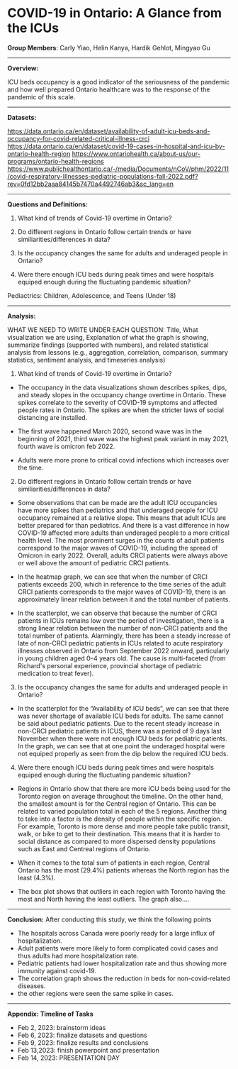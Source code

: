 # COVID-19 in Ontario: A Glance from the ICUs

**Group Members**: Carly Yiao, Helin Kanya, Hardik Gehlot, Mingyao Gu
_____________________________________________________________________

**Overview:**

ICU beds occupancy is a good indicator of the seriousness of the pandemic and how well prepared Ontario healthcare was to the response of the pandemic of this scale.
_____________________________________________________________________

**Datasets:**

https://data.ontario.ca/en/dataset/availability-of-adult-icu-beds-and-occupancy-for-covid-related-critical-illness-crci
https://data.ontario.ca/en/dataset/covid-19-cases-in-hospital-and-icu-by-ontario-health-region
https://www.ontariohealth.ca/about-us/our-programs/ontario-health-regions
https://www.publichealthontario.ca/-/media/Documents/nCoV/phm/2022/11/covid-respiratory-Illnesses-pediatric-populations-fall-2022.pdf?rev=0fd12bb2aaa84145b7470a4492746ab3&sc_lang=en
_____________________________________________________________________

**Questions and Definitions:**

1. What kind of trends of Covid-19 overtime in Ontario?

2. Do different regions in Ontario follow certain trends or have similiarities/differences in data?

3. Is the occupancy changes the same for adults and underaged people in Ontario?

4. Were there enough ICU beds during peak times and were hospitals equiped enough during the fluctuating pandemic situation?

Pediactrics: Children, Adolescence, and Teens (Under 18)

_____________________________________________________________________

**Analysis:**

WHAT WE NEED TO WRITE UNDER EACH QUESTION: Title, What visualization we are using, Explanation of what the graph is showing, summarize findings (supported with numbers), and related statistical analysis from lessons (e.g., aggregation, correlation, comparison, summary statistics, sentiment analysis, and  timeseries analysis)

1. What kind of trends of Covid-19 overtime in Ontario?
- The occupancy in the data visualizations shown describes spikes, dips, and steady slopes in the occupancy change overtime in Ontario. These spikes correlate to the severity of COVID-19 symptoms and affected people rates in Ontario. The spikes are when the stricter laws of social distancing are installed. 

- The first wave happened March 2020, second wave was in the beginning of 2021, third wave was the highest peak variant in may 2021, fourth wave is omicron feb 2022. 

- Adults were more prone to critical covid infections which increases over the time.

2. Do different regions in Ontario follow certain trends or have similiarities/differences in data?
- Some observations that can be made are the adult ICU occupancies have more spikes than pediatrics and that underaged people for ICU occupancy remained at a relative slope. This means that adult ICUs are better prepared for than pediatrics. And there is a vast difference in how COVID-19 affected more adults than underaged people to a more critical health level. The most prominent surges in the counts of adult patients correspond to the major waves of COVID-19, including the spread of Omicron in early 2022. Overall, adults CRCI patients were always above or well above the amount of pediatric CRCI patients.

- In the heatmap graph, we can see that when the number of CRCI patients exceeds 200, which in reference to the time series of the adult CRCI patients corresponds to the major waves of COVID-19, there is an approximately linear relation between it and the total number of patients.

- In the scatterplot, we can observe that because the number of CRCI patients in ICUs remains low over the period of investigation, there is a strong linear relation between the number of non-CRCI patients and the total number of patients. Alarmingly, there has been a steady increase of late of non-CRCI pediatric patients in ICUs related to acute respiratory illnesses observed in Ontario from September 2022 onward, particularly in young children aged 0–4 years old. The cause is multi-faceted (from Richard's personal experience, provincial shortage of pediatric medication to treat fever).


3. Is the occupancy changes the same for adults and underaged people in Ontario?
- In the scatterplot for the “Availability of ICU beds”, we can see that there was never shortage of available ICU beds for adults. The same cannot be said about pediatric patients. Due to the recent steady increase in non-CRCI pediatric patients in ICUS, there was a period of 9 days last November when there were not enough ICU beds for pediatric patients. In the graph, we can see that at one point the underaged hospital were not equiped properly as seen from the dip below the required ICU beds. 

4. Were there enough ICU beds during peak times and were hospitals equiped enough during the fluctuating pandemic situation?
- Regions in Ontario show that there are more ICU beds being used for the Toronto region on average throughout the timeline. On the other hand, the smallest amount is for the Central region of Ontario. This can be related to varied population total in each of the 5 regions. Another thing to take into a factor is the density of people within the specific region. For example, Toronto is more dense and more people take public transit, walk, or bike to get to their destination. This means that it is harder to social distance as compared to more dispersed density populations such as East and Centreal regions of Ontario. 

- When it comes to the total sum of patients in each region, Central Ontario has the most (29.4%) patients whereas the North region has the least (4.3%).
	
- The box plot shows that outliers in each region with Toronto having the most and North having the least outliers. The graph also….

______________________________________________________________________

**Conclusion:**
After conducting this study, we think the following points
- The hospitals across Canada were poorly ready for a large influx of hospitalization. 
- Adult patients were more likely to form complicated covid cases and thus adults had more hospitalization rate.
- Pediatric patients had lower hospitalization rate and thus showing more immunity against covid-19.
- The correlation graph shows the reduction in beds for non-covid-related diseases. 
- the other regions were seen the same spike in cases.
______________________________________________________________________

**Appendix: Timeline of Tasks**

- Feb 2, 2023: brainstorm ideas
- Feb 6, 2023: finalize datasets and questions
- Feb 9, 2023: finalize results and conclusions
- Feb 13,2023: finish powerpoint and presentation
- Feb 14, 2023: PRESENTATION DAY
